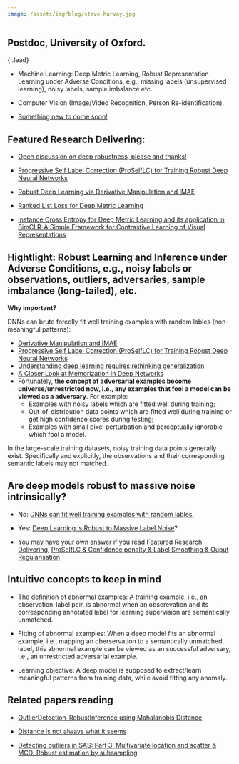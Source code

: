 ```yaml
---
image: /assets/img/blog/steve-harvey.jpg
---
```






## Postdoc, University of Oxford. 
{:.lead}

* Machine Learning: Deep Metric Learning, Robust Representation Learning under Adverse
Conditions, e.g., missing labels (unsupervised learning), noisy labels, sample imbalance etc.  

* Computer Vision (Image/Video Recognition, Person Re-identification). 

* [Something new to come soon!]()

<!--* [What am I working on now? Discussions are Welcome!](../blogs/2020-02-21-learn-bayesian-DL/#what-am-i-working-on-now-discussions-are-welcome) -->



## Featured Research Delivering: 

* [Open discussion on deep robustness, please and thanks!](https://www.reddit.com/r/MachineLearning/comments/hjlayq/r_open_discussion_on_deep_robustness_please/)

* [Progressive Self Label Correction (ProSelfLC) for Training Robust Deep Neural Networks](../blogs/2020-06-07-Progressive-self-label-correction)

* [Robust Deep Learning via Derivative Manipulation and IMAE](../blogs/2020-06-14-Robust-Deep-LearningviaDerivativeManipulationIMAE)


* [Ranked List Loss for Deep Metric Learning](https://arxiv.org/pdf/1903.03238.pdf)


* [Instance Cross Entropy for Deep Metric Learning and its application in SimCLR-A Simple Framework for Contrastive Learning of Visual Representations](https://www.reddit.com/r/MachineLearning/comments/f4x1sh/r_instance_cross_entropy_for_deep_metric_learning/?utm_content=post&utm_medium=twitter&utm_source=share&utm_name=submit&utm_term=t3_f4x1sh)

## Hightlight: Robust Learning and Inference under Adverse Conditions, e.g., noisy labels or observations, outliers, adversaries, sample imbalance (long-tailed), etc. 

**Why important?**

DNNs can brute forcelly fit well training examples with random lables (non-meaningful patterns): 
* [Derivative Manipulation and IMAE](../blogs/2020-06-14-code-releasing)
* [Progressive Self Label Correction (ProSelfLC) for Training Robust Deep Neural Networks](../blogs/2020-06-07-Progressive-self-label-correction)
* [Understanding deep learning requires rethinking generalization](https://openreview.net/pdf?id=Sy8gdB9xx)
* [A Closer Look at Memorization in Deep Networks](https://arxiv.org/pdf/1706.05394.pdf)
* Fortunately, **the concept of adversarial examples become universe/unrestricted now, i.e., any examples that fool a model can be viewed as a adversary**. For example:
    * Examples with noisy labels which are fitted well during training;
    * Out-of-distribution data points which are fitted well during training or get high confidence scores during testing;
    * Examples with small pixel perturbation and perceptually ignorable which fool a model.

In the large-scale training datasets, noisy training data points generally exist. Specifically and explicitly, the observations and their corresponding semantic labels may not matched. 








##  Are deep models robust to massive noise intrinsically?

* No: [DNNs can fit well training examples with random lables.](https://arxiv.org/abs/1611.03530)
* Yes: [Deep Learning is Robust to Massive Label Noise](https://arxiv.org/abs/1705.10694)?

* You may have your own answer if you read [Featured Research Delivering](#featured-research-delivering),   [ProSelfLC & Confidence penalty & Label Smoothing & Ouput Regularisation](../blogs/2020-06-07-Progressive-self-label-correction)



## Intuitive concepts to keep in mind

* The definition of abnormal examples: A training example, i.e., an observation-label pair, is abnormal when an obserevation and its corresponding annotated label for learning supervision are semantically unmatched. 

* Fitting of abnormal examples: When a deep model fits an abnormal example, i.e., mapping an oberservation to a semantically unmatched label, this abnormal example can be viewed as an successful adversary, i.e., an unrestricted adversarial example. 

* Learning objective: A deep model is supposed to extract/learn meaningful patterns from training data, while avoid fitting any anomaly. 


## Related papers reading 
* [OutlierDetection_RobustInference using Mahalanobis Distance](https://github.com.cnpmjs.org/XinshaoAmosWang/DerivativeManipulation/blob/master/OutlierDetection_RobustInference.pptx.pdf)

* [Distance is not always what it seems](https://blogs.sas.com/content/iml/2012/02/15/what-is-mahalanobis-distance.html)

* [Detecting outliers in SAS: Part 3: Multivariate location and scatter & MCD: Robust estimation by subsampling](https://blogs.sas.com/content/iml/2012/02/02/detecting-outliers-in-sas-part-3-multivariate-location-and-scatter.html)


<!--
## Linkedin Profile

<div class="LI-profile-badge"  data-version="v1" data-size="medium" data-locale="en_US" data-type="horizontal" data-theme="dark" data-vanity="xinshaowang">

<a class="LI-simple-link" href='https://uk.linkedin.com/in/xinshaowang?trk=profile-badge'>Xinshao Wang, PDRA, University of Oxford. </a>

</div>


## Twitter

<blockquote class="twitter-tweet"><p lang="en" dir="ltr">Featured Research Delivering<a href="https://t.co/R6VwNzNFj9">https://t.co/R6VwNzNFj9</a><br>Please kindly share and comments, many thanks. <a href="https://twitter.com/hashtag/RobustLearning?src=hash&amp;ref_src=twsrc%5Etfw">#RobustLearning</a> <a href="https://twitter.com/hashtag/RobustOptimisation?src=hash&amp;ref_src=twsrc%5Etfw">#RobustOptimisation</a><a href="https://twitter.com/hashtag/Entropy?src=hash&amp;ref_src=twsrc%5Etfw">#Entropy</a> <a href="https://twitter.com/hashtag/Confidence?src=hash&amp;ref_src=twsrc%5Etfw">#Confidence</a> <a href="https://twitter.com/hashtag/LearningDynamics?src=hash&amp;ref_src=twsrc%5Etfw">#LearningDynamics</a> <a href="https://twitter.com/hashtag/ML?src=hash&amp;ref_src=twsrc%5Etfw">#ML</a> <a href="https://twitter.com/hashtag/DL?src=hash&amp;ref_src=twsrc%5Etfw">#DL</a><a href="https://twitter.com/CVPRConf?ref_src=twsrc%5Etfw">@CVPRConf</a> <a href="https://twitter.com/RealAAAI?ref_src=twsrc%5Etfw">@RealAAAI</a> <a href="https://twitter.com/icmlconf?ref_src=twsrc%5Etfw">@icmlconf</a> <a href="https://twitter.com/iclr_conf?ref_src=twsrc%5Etfw">@iclr_conf</a> <a href="https://twitter.com/NeurIPSConf?ref_src=twsrc%5Etfw">@NeurIPSConf</a> <a href="https://t.co/7aw5KcW4TR">pic.twitter.com/7aw5KcW4TR</a></p>&mdash; Amos (@amos_xwang) <a href="https://twitter.com/amos_xwang/status/1279378803136004097?ref_src=twsrc%5Etfw">July 4, 2020</a></blockquote> <script async src="https://platform.twitter.com/widgets.js" charset="utf-8"></script>


-->